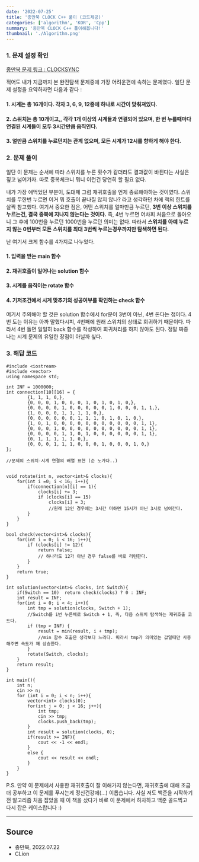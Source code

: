 ```yaml
---
date: '2022-07-25'
title: '종만북 CLOCK C++ 풀이 (코드제공)'
categories: ['algorithm', 'KOR', 'Cpp']
summary: '종만북 CLOCK C++ 풀이해봅니다!'
thumbnail: './Algorithm.png'
---
```


### 1. 문제 설정 확인

[종만북 문제 링크 : CLOCKSYNC](<https://algospot.com/judge/problem/read/CLOCKSYNC>)

적어도 내가 지금까지 본 완전탐색 문제중에 가장 어려운편에 속하는 문제였다. 일단 문제 설정을 요약하자면 다음과 같다 :

#### 1. 시계는 총 16개이다. 각자 3, 6, 9, 12중에 하나로 시간이 맞춰져있다.
#### 2. 스위치는 총 10개이고,, 각각 1개 이상의 시계들과 연결되어 있으며, 한 번 누를때마다 연결된 시계들이 모두 3시간만큼 움직인다.
#### 3. 얼만큼 스위치를 누르던지는 관계 없으며, 모든 시계가 12시를 향하게 해야 한다.

### 2. 문제 풀이

일단 이 문제는 순서에 따라 스위치를 누른 횟수가 같더라도 결과값이 바뀐다는 사실은 짚고 넘어가자. 따로 중복체크니 뭐니 이런건 당연히 할 필요 없다.

내가 가장 애먹었던 부분이, 도대체 그럼 재귀호출을 언제 종료해야하는 것이였다. 스위치를 무한번 누르면 이거 뭐 호출이 끝나질 않지 않나? 라고
생각하던 차에 책의 힌트를 살짝 참고했다. 여기서 중요한 점은, 어떤 스위치를 얼마만큼 누르던, **3번 이상 스위치를 누르는건, 결국 중복에 지나지 않는다는 것이다.** 즉,  4번 누르면 어차피 처음으로 돌아오니 그 후에 100번을 누르던 1000번을 누르던 의미는 없다. 따라서 **스위치를 아예 누르지 않는 0번부터 모든 스위치를 최대 3번씩 누르는경우까지만 탐색하면 된다.**

난 여기서 크게 함수를 4가지로 나누었다.

#### 1. 입력을 받는 main 함수
#### 2. 재귀호출이 일어나는 solution 함수
#### 3. 시계를 움직이는 rotate 함수
#### 4. 기저조건에서 시계 맞추기의 성공여부를 확인하는 check 함수

여기서 주의해야 할 것은 solution 함수에서 for문이 3번이 아닌, 4번 돈다는 점이다. 4번 도는 이유는 아까 말했다시피, 4번째에 원래 스위치의 상태로 회귀하기 때문이다. 따라서 4번 돌면 일일히 back 함수를 작성하여 회귀처리를 하지 않아도 된다. 정말 짜증나는 시계 문제의 유일한 장점이 아닐까 싶다.


### 3. 해답 코드

```
#include <iostream>
#include <vector>
using namespace std;

int INF = 1000000;
int connection[10][16] = {
        {1, 1, 1, 0,},
        {0, 0, 0, 1, 0, 0, 0, 1, 0, 1, 0, 1, 0,},
        {0, 0, 0, 0, 1, 0, 0, 0, 0, 0, 1, 0, 0, 0, 1, 1,},
        {1, 0, 0, 0, 1, 1, 1, 1, 0,},
        {0, 0, 0, 0, 0, 0, 1, 1, 1, 0, 1, 0, 1, 0,},
        {1, 0, 1, 0, 0, 0, 0, 0, 0, 0, 0, 0, 0, 0, 1, 1},
        {0, 0, 0, 1, 0, 0, 0, 0, 0, 0, 0, 0, 0, 0, 1, 1},
        {0, 0, 0, 0, 1, 1, 0, 1, 0, 0, 0, 0, 0, 0, 1, 1},
        {0, 1, 1, 1, 1, 1, 0,},
        {0, 0, 0, 1, 1, 1, 0, 0, 0, 1, 0, 0, 0, 1, 0,}
};

//문제의 스위치-시계 연결의 배열 표현 (순 노가다..)


void rotate(int n, vector<int>& clocks){
    for(int i =0; i < 16; i++){
        if(connection[n][i] == 1){
            clocks[i] += 3;
            if (clocks[i] == 15)
                clocks[i] = 3;
                //원래 12인 경우에는 3시간 더하면 15시가 아닌 3시로 넘어간다.
        }
    }
}

bool check(vector<int>& clocks){
    for(int i = 0; i < 16; i++){
        if (clocks[i] != 12){
            return false;
            // 하나라도 12가 아닌 경우 false를 바로 리턴한다.
        }
    }
    return true;
}

int solution(vector<int>& clocks, int Switch){
    if(Switch == 10)  return check(clocks) ? 0 : INF;
    int result = INF;
    for(int i = 0; i < 4; i++){
        int tmp = solution(clocks, Switch + 1);
        //Switch를 i번 누른채로 Switch + 1, 즉, 다음 스위치 탐색하는 재귀호출 코드다.
        if (tmp < INF) {
            result = min(result, i + tmp);
            //min 함수 호출은 생각보다 느리다. 따라서 tmp가 의미있는 값일때만 사용해주면 속도가 꽤 상승한다.
        }
        rotate(Switch, clocks);
    }
    return result;
}

int main(){
    int n;
    cin >> n;
    for (int i = 0; i < n; i++){
        vector<int> clocks(0);
        for(int j = 0; j < 16; j++){
            int tmp;
            cin >> tmp;
            clocks.push_back(tmp);
        }
        int result = solution(clocks, 0);
        if(result >= INF){
            cout << -1 << endl;
        }
        else {
            cout << result << endl;
        }
    }
}

```
P.S. 만약 이 문제에서 사용한 재귀호출이 잘 이해가지 않는다면, 재귀호출에 대해 조금 더 공부하고 이 문제를 푸시는게 정신건강에(...) 이롭습니다. 사실 저도 백준을 시작하기 전 알고리즘 처음 잡았을 때 이 책을 샀다가 바로 이 문제에서 하차하고 백준 골드찍고 다시 잡은 케이스랍니다 :)

---

## Source

- 종만북, 2022.07.22
- CLion